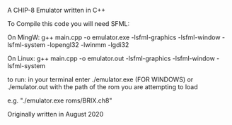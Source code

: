 A CHIP-8 Emulator written in C++

To Compile this code you will need SFML:

On MingW:
g++ main.cpp -o emulator.exe -lsfml-graphics -lsfml-window -lsfml-system -lopengl32 -lwinmm -lgdi32

On Linux:
g++ main.cpp -o emulator.out -lsfml-graphics -lsfml-window -lsfml-system

to run: 
in your terminal enter ./emulator.exe (FOR WINDOWS) or ./emulator.out with the path of the rom you are attempting to load

e.g. "./emulator.exe roms/BRIX.ch8"

Originally written in August 2020
